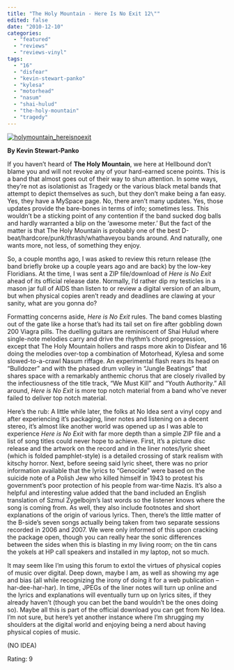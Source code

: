 ```yaml
---
title: "The Holy Mountain - Here Is No Exit 12\""
edited: false
date: "2010-12-10"
categories:
  - "featured"
  - "reviews"
  - "reviews-vinyl"
tags:
  - "16"
  - "disfear"
  - "kevin-stewart-panko"
  - "kylesa"
  - "motorhead"
  - "nasum"
  - "shai-hulud"
  - "the-holy-mountain"
  - "tragedy"
---
```


[![](http://www.hellbound.ca/wp-content/uploads/2010/12/holymountain_hereisnoexit.gif "holymountain_hereisnoexit")](http://www.hellbound.ca/wp-content/uploads/2010/12/holymountain_hereisnoexit.gif)

**By Kevin Stewart-Panko**

If you haven’t heard of **The Holy Mountain**, we here at Hellbound don’t blame you and will not revoke any of your hard-earned scene points. This is a band that almost goes out of their way to shun attention. In some ways, they’re not as isolationist as Tragedy or the various black metal bands that attempt to depict themselves as such, but they don’t make being a fan easy. Yes, they have a MySpace page. No, there aren’t many updates. Yes, those updates provide the bare-bones in terms of info; sometimes less. This wouldn’t be a sticking point of any contention if the band sucked dog balls and hardly warranted a blip on the ‘awesome meter.’ But the fact of the matter is that The Holy Mountain is probably one of the best D-beat/hardcore/punk/thrash/whathaveyou bands around. And naturally, one wants more, not less, of something they enjoy.

So, a couple months ago, I was asked to review this return release (the band briefly broke up a couple years ago and are back) by the low-key Floridians. At the time, I was sent a ZIP file/download of _Here is No Exit_ ahead of its official release date. Normally, I’d rather dip my testicles in a mason jar full of AIDS than listen to or review a digital version of an album, but when physical copies aren’t ready and deadlines are clawing at your sanity, what are you gonna do?

Formatting concerns aside, _Here is No Exit_ rules. The band comes blasting out of the gate like a horse that’s had its tail set on fire after gobbling down 200 Viagra pills. The duelling guitars are reminiscent of Shai Hulud where single-note melodies carry and drive the rhythm’s chord progression, except that The Holy Mountain hollers and rasps more akin to Disfear and 16 doing the melodies over-top a combination of Motorhead, Kylesa and some slowed-to-a-crawl Nasum riffage. An experimental flash rears its head on “Bulldozer” and with the phased drum volley in “Jungle Beatings” that shares space with a remarkably anthemic chorus that are closely rivalled by the infectiousness of the title track, “We Must Kill” and “Youth Authority.” All around, _Here is No Exit_ is more top notch material from a band who’ve never failed to deliver top notch material.

Here’s the rub: A little while later, the folks at No Idea sent a vinyl copy and after experiencing it’s packaging, liner notes and listening on a decent stereo, it’s almost like another world was opened up as I was able to experience _Here is No Exit_ with far more depth than a simple ZIP file and a list of song titles could never hope to achieve. First, it’s a picture disc release and the artwork on the record and in the liner notes/lyric sheet (which is folded pamphlet-style) is a detailed crossing of stark realism with kitschy horror. Next, before seeing said lyric sheet, there was no prior information available that the lyrics to “Genocide” were based on the suicide note of a Polish Jew who killed himself in 1943 to protest his government’s poor protection of his people from war-time Nazis. It’s also a helpful and interesting value added that the band included an English translation of Szmul Zygelbojm’s last words so the listener knows where the song is coming from. As well, they also include footnotes and short explanations of the origin of various lyrics. Then, there’s the little matter of the B-side’s seven songs actually being taken from two separate sessions recorded in 2006 and 2007. We were only informed of this upon cracking the package open, though you can really hear the sonic differences between the sides when this is blasting in my living room; on the tin cans the yokels at HP call speakers and installed in my laptop, not so much.

It may seem like I’m using this forum to extol the virtues of physical copies of music over digital. Deep down, maybe I am, as well as showing my age and bias (all while recognizing the irony of doing it for a web publication – har-dee-har-har). In time, JPEGs of the liner notes will turn up online and the lyrics and explanations will eventually turn up on lyrics sites, if they already haven’t (though you can bet the band wouldn’t be the ones doing so). Maybe all this is part of the official download you can get from No Idea. I’m not sure, but here’s yet another instance where I’m shrugging my shoulders at the digital world and enjoying being a nerd about having physical copies of music.

(NO IDEA)

Rating: 9
